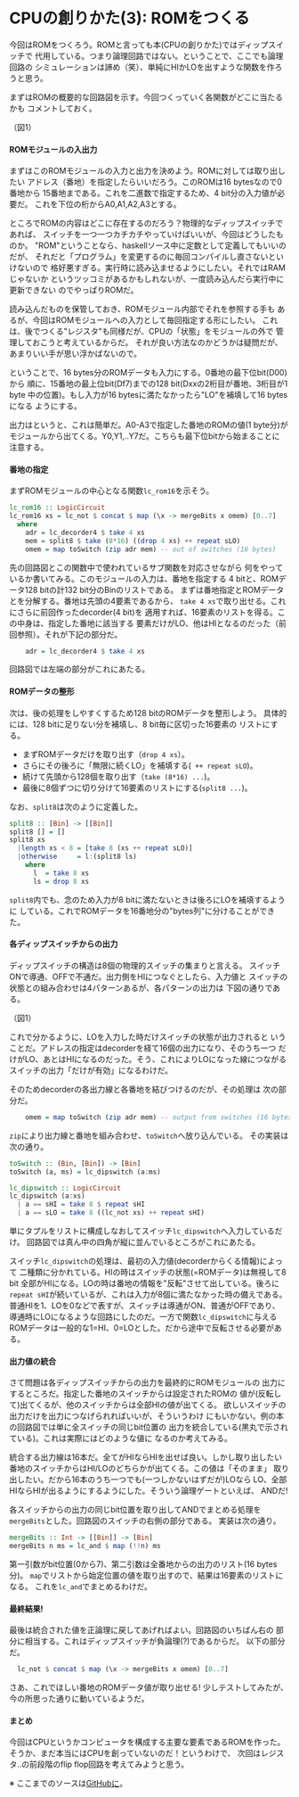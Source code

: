 # CPUの創りかた(3): ROMをつくる

今回はROMをつくろう。ROMと言っても本(CPUの創りかた)ではディップスイッチで
代用している。つまり論理回路ではない。ということで、ここでも論理回路の
シミュレーションは諦め（笑）、単純にHIかLOを出すような関数を作ろうと思う。

まずはROMの概要的な回路図を示す。今回つくっていく各関数がどこに当たるかも
コメントしておく。

（図1）

#### ROMモジュールの入出力

まずはこのROMモジュールの入力と出力を決めよう。ROMに対しては取り出したい
アドレス（番地）を指定したらいいだろう。このROMは16 bytesなので0番地から
15番地まである。これを二進数で指定するため、4 bit分の入力値が必要だ。
これを下位の桁からA0,A1,A2,A3とする。

ところでROMの内容はどこに存在するのだろう？物理的なディップスイッチであれば、
スイッチを一つ一つカチカチやっていけばいいが、今回はどうしたものか。
"ROM"ということなら、haskellソース中に定数として定義してもいいのだが、
それだと「プログラム」を変更するのに毎回コンパイルし直さないといけないので
格好悪すぎる。実行時に読み込ませるようにしたい。それではRAMじゃないか
というツッコミがあるかもしれないが、一度読み込んだら実行中に更新できない
のでやっぱりROMだ。

読み込んだものを保管しておき、ROMモジュール内部でそれを参照する手も
あるが、今回はROMモジュールへの入力として毎回指定する形にしたい。
これは、後でつくる"レジスタ"も同様だが、CPUの「状態」をモジュールの外で
管理しておこうと考えているからだ。
それが良い方法なのかどうかは疑問だが、あまりいい手が思い浮かばないので。

ということで、16 bytes分のROMデータも入力にする。0番地の最下位bit(D00)から
順に、15番地の最上位bit(Df7)までの128 bit(Dxxの2桁目が番地、3桁目が1 byte
中の位置)。もし入力が16 bytesに満たなかったら"LO"を補填して16 bytesになる
ようにする。

出力はというと、これは簡単だ。A0-A3で指定した番地のROMの値(1 byte分)が
モジュールから出てくる。Y0,Y1,..Y7だ。こちらも最下位bitから始まることに
注意する。

#### 番地の指定

まずROMモジュールの中心となる関数`lc_rom16`を示そう。

```haskell
lc_rom16 :: LogicCircuit
lc_rom16 xs = lc_not $ concat $ map (\x -> mergeBits x omem) [0..7]
  where
    adr = lc_decorder4 $ take 4 xs
    mem = split8 $ take (8*16) ((drop 4 xs) ++ repeat sLO)
    omem = map toSwitch (zip adr mem) -- out of switches (16 bytes)
```

先の回路図とこの関数中で使われているサブ関数を対応させながら
何をやっているか書いてみる。このモジュールの入力は、番地を指定する
4 bitと、ROMデータ128 bitの計132 bit分のBinのリストである。
まずは番地指定とROMデータとを分解する。番地は先頭の4要素であるから、
`take 4 xs`で取り出せる。これにさらに前回作ったdecorder(4 bit)を
適用すれば、16要素のリストを得る。この中身は、指定した番地に該当する
要素だけがLO、他はHIとなるのだった（前回参照）。それが下記の部分だ。

```haskell
    adr = lc_decorder4 $ take 4 xs
```

回路図では左端の部分がこれにあたる。

#### ROMデータの整形

次は、後の処理をしやすくするため128 bitのROMデータを整形しよう。
具体的には、128 bitに足りない分を補填し、8 bit毎に区切った16要素の
リストにする。

* まずROMデータだけを取り出す（`drop 4 xs`）。
* さらにその後ろに「無限に続くLO」を補填する(` ++ repeat sLO`)。
* 続けて先頭から128個を取り出す（`take (8*16) ...`)。
* 最後に8個ずつに切り分けて16要素のリストにする(`split8 ...`)。

なお、`split8`は次のように定義した。

```haskell
split8 :: [Bin] -> [[Bin]]
split8 [] = []
split8 xs
  |length xs < 8 = [take 8 (xs ++ repeat sLO)]
  |otherwise     = l:(split8 ls)
    where
      l  = take 8 xs
      ls = drop 8 xs
```

`split8`内でも、念のため入力が8 bitに満たないときは後ろにLOを補填するように
している。これでROMデータを16番地分の"bytes列"に分けることができた。

#### 各ディップスイッチからの出力

ディップスイッチの構造は8個の物理的スイッチの集まりと言える。
スイッチONで導通、OFFで不通だ。出力側をHIにつなぐとしたら、入力値と
スイッチの状態との組み合わせは4パターンあるが、各パターンの出力は
下図の通りである。

（図1）

これで分かるように、LOを入力した時だけスイッチの状態が出力されると
いうことだ。アドレスの指定はdecorderを経て16個の出力になり、そのうち一つ
だけがLO、あとはHIになるのだった。そう、これによりLOになった線につながる
スイッチの出力「だけが有効」になるわけだ。

そのためdecorderの各出力線と各番地を結びつけるのだが、その処理は
次の部分だ。

```haskell
    omem = map toSwitch (zip adr mem) -- output from switches (16 bytes)
```

`zip`により出力線と番地を組み合わせ、`toSwitch`へ放り込んでいる。
その実装は次の通り。

```haskell
toSwitch :: (Bin, [Bin]) -> [Bin]
toSwitch (a, ms) = lc_dipswitch (a:ms)

lc_dipswitch :: LogicCircuit
lc_dipswitch (a:xs)
  | a == sHI = take 8 $ repeat sHI
  | a == sLO = take 8 ((lc_not xs) ++ repeat sHI)
```

単にタプルをリストに構成しなおしてスイッチ`lc_dipswitch`へ入力しているだけ。
回路図では真ん中の四角が縦に並んでいるところがこれにあたる。

スイッチ`lc_dipswitch`の処理は、最初の入力値(decorderからくる情報)によって
二種類に分かれている。HIの時はスイッチの状態(=ROMデータ)は無視して8 bit
全部がHIになる。LOの時は番地の情報を"反転"させて出している。後ろに
`repeat sHI`が続いているが、これは入力が8個に満たなかった時の備えである。
普通HIを1、LOを0などで表すが、スイッチは導通がON、普通がOFFであり、
導通時にLOになるような回路にしたのだ。一方で関数`lc_dipswitch`に与える
ROMデータは一般的な1=HI、0=LOとした。だから途中で反転させる必要がある。

#### 出力値の統合

さて問題は各ディップスイッチからの出力を最終的にROMモジュールの
出力にするところだ。指定した番地のスイッチからは設定されたROMの
値が(反転して)出てくるが、他のスイッチからは全部HIの値が出てくる。
欲しいスイッチの出力だけを出力につなげられればいいが、そういうわけ
にもいかない。例の本の回路図では単に全スイッチの同じbit位置の
出力を統合している(黒丸で示されている)。これは実際にはどのような値に
なるのか考えてみる。

統合する出力線は16本だ。全てがHIならHIを出せば良い。しかし取り出したい
番地のスイッチからはHI/LOのどちらかが出てくる。この値は「そのまま」
取り出したい。だから16本のうち一つでも(一つしかないはずだが)LOなら
LO、全部HIならHIが出るようにするようにした。そういう論理ゲートといえば、
ANDだ!

各スイッチからの出力の同じbit位置を取り出してANDでまとめる処理を
`mergeBits`とした。回路図のスイッチの右側の部分である。
実装は次の通り。

```haskell
mergeBits :: Int -> [[Bin]] -> [Bin]
mergeBits n ms = lc_and $ map (!!n) ms
```

第一引数がbit位置(0から7)、第二引数は全番地からの出力のリスト(16 bytes分)。
`map`でリストから始定位置の値を取り出すので、結果は16要素のリストになる。
これを`lc_and`でまとめるわけだ。

#### 最終結果!

最後は統合された値を正論理に戻してあげればよい。回路図のいちばん右の
部分に相当する。これはディップスイッチが負論理(?)であるからだ。
以下の部分だ。

```haskell
  lc_not $ concat $ map (\x -> mergeBits x omem) [0..7]
```

さあ、これでほしい番地のROMデータ値が取り出せる!
少しテストしてみたが、今の所思った通りに動いているようだ。

#### まとめ

今回はCPUというかコンピュータを構成する主要な要素であるROMを作った。
そうか、まだ本当にはCPUを創っていないのだ！というわけで、
次回はレジスタ‥の前段階のflip flop回路を考えてみようと思う。

※ ここまでのソースは[GitHubに](https://github.com/eijian/mkcpu)。
